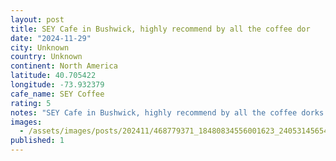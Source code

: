 ```yaml
---
layout: post
title: SEY Cafe in Bushwick, highly recommend by all the coffee dor
date: "2024-11-29"
city: Unknown
country: Unknown
continent: North America
latitude: 40.705422
longitude: -73.932379
cafe_name: SEY Coffee
rating: 5
notes: "SEY Cafe in Bushwick, highly recommend by all the coffee dorks I-'ve met on this trip. #worldcoffeetour"
images: 
  - /assets/images/posts/202411/468779371_18480834556001623_2405314565451333850_n_18067094689734968.jpg
published: 1
---
```

